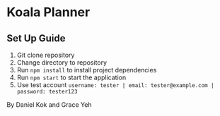 # Koala Planner

## Set Up Guide

1. Git clone repository
2. Change directory to repository
3. Run `npm install` to install project dependencies
4. Run `npm start` to start the application
5. Use test account `username: tester | email: tester@example.com | password: tester123`

By Daniel Kok and Grace Yeh
